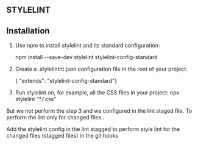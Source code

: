 ## STYLELINT

## Installation

1. Use npm to install stylelint and its standard configuration:

   npm install --save-dev stylelint stylelint-config-standard

2. Create a .stylelintrc.json configuration file in the root of your project:

   { "extends": "stylelint-config-standard"}

3. Run stylelint on, for example, all the CSS files in your project:
   npx stylelint "\*_/_.css"

But we not perform the step 3 and we configured in the lint staged file. To perform the lint only
for changed files .

Add the stylelint config in the lint stagged to perform style lint for the changed files (stagged files) in the git hooks
